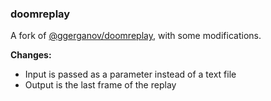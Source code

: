 ### doomreplay

A fork of [@ggerganov/doomreplay](https://github.com/ggerganov/doomreplay), with some modifications.

**Changes:**

-   Input is passed as a parameter instead of a text file
-   Output is the last frame of the replay
